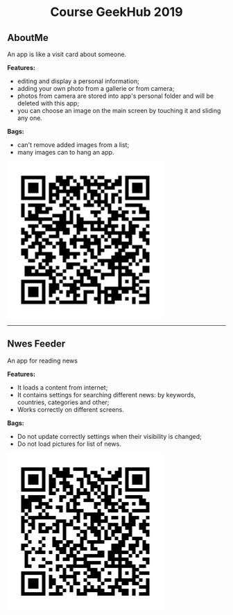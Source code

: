 <h1 align="center">Course GeekHub 2019</h1>
<div style="width=100%;">
<h2>AboutMe</h2>
<p>An app is like a visit card about someone.</p>
<b>Features:</b>
 <ul>
<li>editing and display a personal information;
<li>adding your own photo from a gallerie or from camera;
<li>photos from camera are stored into app's personal folder and will be deleted with this app;
<li>you can choose an image on the main screen by touching it and sliding any one.
 </ul>
<b>Bags:</b>
 <ul>
<li>can't remove added images from a list;
<li>many images can to hang an app.
</ul>
</div>
<div style="width=100%; margin:auto">
<img src="Aboutme/qr-code.gif" alt="QR Code"/>
</div>

<hr>

<div style="width=100%;">
<h2>Nwes Feeder</h2>
<p>An app for reading news</p>
<b>Features:</b>
 <ul>
<li>It loads a content from internet;
<li>It contains settings for searching different news: by keywords, countries, categories and other;
<li>Works correctly on different screens.
 </ul>
<b>Bags:</b>
 <ul>
<li>Do not update correctly settings when their visibility is changed;
<li>Do not load pictures for list of news.
</ul>
</div>
<div style="width=100%; margin:auto">
<img src="NewsFeeder/qr-code.gif" alt="QR Code"/>
</div>
